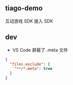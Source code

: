 ## tiago-demo

互动游戏 SDK 接入 SDK

## dev

- VS Code 屏蔽了 .meta 文件
```json
{
  "files.exclude": {
    "**/*.meta": true
  }
}
```